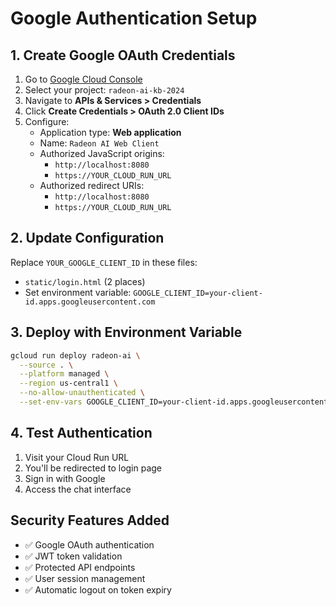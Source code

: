# Google Authentication Setup

## 1. Create Google OAuth Credentials

1. Go to [Google Cloud Console](https://console.cloud.google.com/)
2. Select your project: `radeon-ai-kb-2024`
3. Navigate to **APIs & Services > Credentials**
4. Click **Create Credentials > OAuth 2.0 Client IDs**
5. Configure:
   - Application type: **Web application**
   - Name: `Radeon AI Web Client`
   - Authorized JavaScript origins: 
     - `http://localhost:8080`
     - `https://YOUR_CLOUD_RUN_URL`
   - Authorized redirect URIs:
     - `http://localhost:8080`
     - `https://YOUR_CLOUD_RUN_URL`

## 2. Update Configuration

Replace `YOUR_GOOGLE_CLIENT_ID` in these files:
- `static/login.html` (2 places)
- Set environment variable: `GOOGLE_CLIENT_ID=your-client-id.apps.googleusercontent.com`

## 3. Deploy with Environment Variable

```bash
gcloud run deploy radeon-ai \
  --source . \
  --platform managed \
  --region us-central1 \
  --no-allow-unauthenticated \
  --set-env-vars GOOGLE_CLIENT_ID=your-client-id.apps.googleusercontent.com
```

## 4. Test Authentication

1. Visit your Cloud Run URL
2. You'll be redirected to login page
3. Sign in with Google
4. Access the chat interface

## Security Features Added

- ✅ Google OAuth authentication
- ✅ JWT token validation
- ✅ Protected API endpoints
- ✅ User session management
- ✅ Automatic logout on token expiry